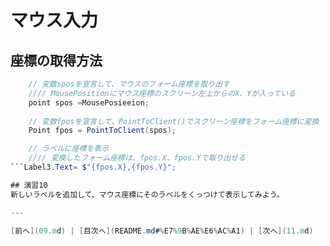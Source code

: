 # マウス入力

## 座標の取得方法
```cs
    // 変数sposを宣言して、マウスのフォーム座標を取り出す
    //// MousePositionにマウス座標のスクリーン左上からのX、Yが入っている
    point spos =MousePosieeion;
    
    // 変数fposを宣言して、PointToClient()でスクリーン座標をフォーム座標に変換
    Point fpos = PointToClient(spos);

    // ラベルに座標を表示
    //// 変換したフォーム座標は、fpos.X、fpos.Yで取り出せる
```Label3.Text= $"{fpos.X},{fpos.Y}";

## 演習10
新しいラベルを追加して、マウス座標にそのラベルをくっつけて表示してみよう。

---

[前へ](09.md) | [目次へ](README.md#%E7%9B%AE%E6%AC%A1) | [次へ](11.md)

